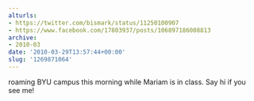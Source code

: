 ```yaml
---
alturls:
- https://twitter.com/bismark/status/11250100907
- https://www.facebook.com/17803937/posts/106897186008813
archive:
- 2010-03
date: '2010-03-29T13:57:44+00:00'
slug: '1269871064'
---
```


roaming BYU campus this morning while Mariam is in class. Say hi if you see me!

